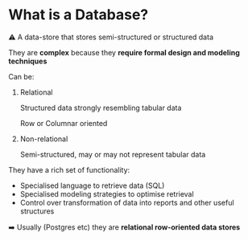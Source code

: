 # What is a Database?

<aside>
⚠️ A data-store that stores semi-structured or structured data

</aside>

They are **complex** because they **require formal design and modeling techniques**

Can be:

1. Relational
    
    Structured data strongly resembling tabular data
    
    Row or Columnar oriented
    
2. Non-relational
    
    Semi-structured, may or may not represent tabular data
    

They have a rich set of functionality:

- Specialised language to retrieve data (SQL)
- Specialised modeling strategies to optimise retrieval
- Control over transformation of data into reports and other useful structures

➡️ Usually (Postgres etc) they are **relational row-oriented data stores**